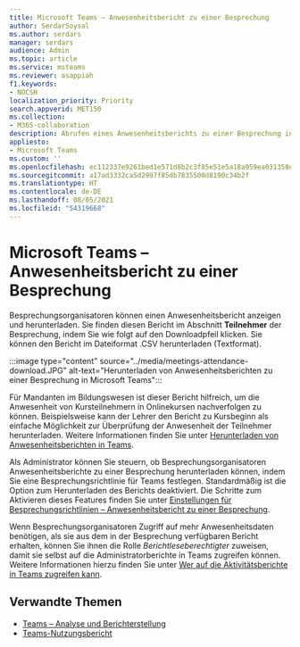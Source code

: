 ```yaml
---
title: Microsoft Teams – Anwesenheitsbericht zu einer Besprechung
author: SerdarSoysal
ms.author: serdars
manager: serdars
audience: Admin
ms.topic: article
ms.service: msteams
ms.reviewer: asappiah
f1.keywords:
- NOCSH
localization_priority: Priority
search.appverid: MET150
ms.collection:
- M365-collaboration
description: Abrufen eines Anwesenheitsberichts zu einer Besprechung in Teams. Dieser Bericht ergänzt die Verwendungsberichte, die im Teams Admin Center verfügbar sind.
appliesto:
- Microsoft Teams
ms.custom: ''
ms.openlocfilehash: ec112337e9261bed1e571d8b2c3f85e51e5a18a959ea031358eb95759d39637e
ms.sourcegitcommit: a17ad3332ca5d2997f85db7835500d8190c34b2f
ms.translationtype: HT
ms.contentlocale: de-DE
ms.lasthandoff: 08/05/2021
ms.locfileid: "54319668"
---
```

# <a name="microsoft-teams-meeting-attendance-report"></a>Microsoft Teams – Anwesenheitsbericht zu einer Besprechung

Besprechungsorganisatoren können einen Anwesenheitsbericht anzeigen und herunterladen. Sie finden diesen Bericht im Abschnitt **Teilnehmer** der Besprechung, indem Sie wie folgt auf den Downloadpfeil klicken. Sie können den Bericht im Dateiformat .CSV herunterladen (Textformat).

:::image type="content" source="../media/meetings-attendance-download.JPG" alt-text="Herunterladen von Anwesenheitsberichten zu einer Besprechung in Microsoft Teams":::

Für Mandanten im Bildungswesen ist dieser Bericht hilfreich, um die Anwesenheit von Kursteilnehmern in Onlinekursen nachverfolgen zu können. Beispielsweise kann der Lehrer den Bericht zu Kursbeginn als einfache Möglichkeit zur Überprüfung der Anwesenheit der Teilnehmer herunterladen. Weitere Informationen finden Sie unter [Herunterladen von Anwesenheitsberichten in Teams](https://support.office.com/article/download-attendance-reports-in-teams-ae7cf170-530c-47d3-84c1-3aedac74d310).

Als Administrator können Sie steuern, ob Besprechungsorganisatoren Anwesenheitsberichte zu einer Besprechung herunterladen können, indem Sie eine Besprechungsrichtlinie für Teams festlegen. Standardmäßig ist die Option zum Herunterladen des Berichts deaktiviert. Die Schritte zum Aktivieren dieses Features finden Sie unter [Einstellungen für Besprechungsrichtlinien – Anwesenheitsbericht zu einer Besprechung](../meeting-policies-in-teams-general.md#meeting-attendance-report).

Wenn Besprechungsorganisatoren Zugriff auf mehr Anwesenheitsdaten benötigen, als sie aus dem in der Besprechung verfügbaren Bericht erhalten, können Sie ihnen die Rolle *Berichtleseberechtigter* zuweisen, damit sie selbst auf die Administratorberichte in Teams zugreifen können. Weitere Informationen hierzu finden Sie unter [Wer auf die Aktivitätsberichte in Teams zugreifen kann](../teams-activity-reports.md#who-can-access-the-teams-activity-reports). 

## <a name="related-topics"></a>Verwandte Themen

- [Teams – Analyse und Berichterstellung](teams-reporting-reference.md)
- [Teams-Nutzungsbericht](teams-usage-report.md)
